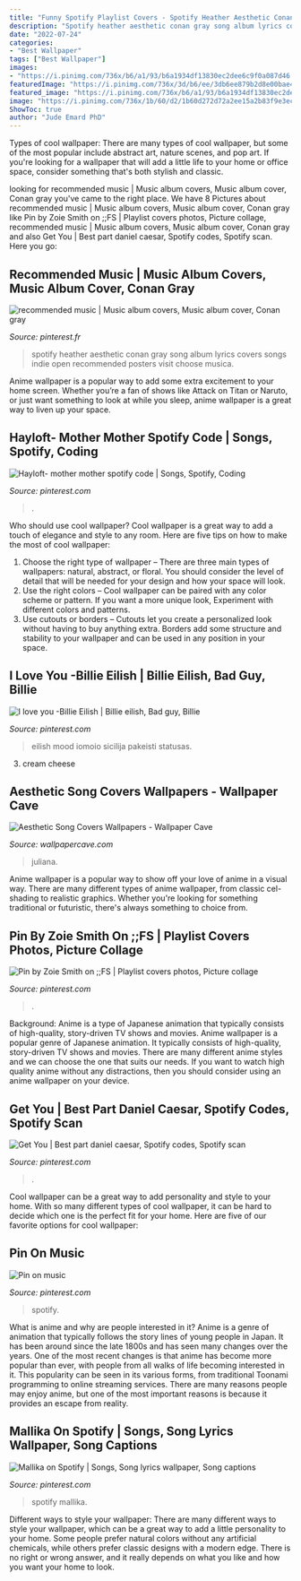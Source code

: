 ```yaml
---
title: "Funny Spotify Playlist Covers - Spotify Heather Aesthetic Conan Gray Song Album Lyrics Covers Songs Indie Open Recommended Posters Visit Choose Musica"
description: "Spotify heather aesthetic conan gray song album lyrics covers songs indie open recommended posters visit choose musica"
date: "2022-07-24"
categories:
- "Best Wallpaper"
tags: ["Best Wallpaper"]
images:
- "https://i.pinimg.com/736x/b6/a1/93/b6a1934df13830ec2dee6c9f0a087d46.jpg"
featuredImage: "https://i.pinimg.com/736x/3d/b6/ee/3db6ee879b2d8e00bae4384198fd01e9.jpg"
featured_image: "https://i.pinimg.com/736x/b6/a1/93/b6a1934df13830ec2dee6c9f0a087d46.jpg"
image: "https://i.pinimg.com/736x/1b/60/d2/1b60d272d72a2ee15a2b83f9e3ecfcfb.jpg"
ShowToc: true
author: "Jude Emard PhD"
---
```



Types of cool wallpaper:
There are many types of cool wallpaper, but some of the most popular include abstract art, nature scenes, and pop art. If you're looking for a wallpaper that will add a little life to your home or office space, consider something that's both stylish and classic.

	

		
looking for recommended music | Music album covers, Music album cover, Conan gray you've came to the right place. We have 8 Pictures about recommended music | Music album covers, Music album cover, Conan gray like Pin by Zoie Smith on ;;FS | Playlist covers photos, Picture collage, recommended music | Music album covers, Music album cover, Conan gray and also Get You | Best part daniel caesar, Spotify codes, Spotify scan. Here you go:
		
    
## Recommended Music | Music Album Covers, Music Album Cover, Conan Gray

<img loading=lazy src="https://i.pinimg.com/736x/b6/a1/93/b6a1934df13830ec2dee6c9f0a087d46.jpg" onerror="this.onerror=null;this.src='https://tse3.mm.bing.net/th?id=OIP.9LJK4exXema_F2KAfV0TpAHaL9&amp;pid=15.1';" alt="recommended music | Music album covers, Music album cover, Conan gray">

_Source: pinterest.fr_

>spotify heather aesthetic conan gray song album lyrics covers songs indie open recommended posters visit choose musica. 

	

Anime wallpaper is a popular way to add some extra excitement to your home screen. Whether you’re a fan of shows like Attack on Titan or Naruto, or just want something to look at while you sleep, anime wallpaper is a great way to liven up your space.

    
## Hayloft- Mother Mother Spotify Code | Songs, Spotify, Coding

<img loading=lazy src="https://i.pinimg.com/736x/9b/0c/df/9b0cdfb57ce1034aadda59266b487ecd.jpg" onerror="this.onerror=null;this.src='https://tse4.mm.bing.net/th?id=OIP.wiNa2ylAunG2iNMDkqus1wHaO0&amp;pid=15.1';" alt="Hayloft- mother mother spotify code | Songs, Spotify, Coding">

_Source: pinterest.com_

>. 

	

Who should use cool wallpaper?
Cool wallpaper is a great way to add a touch of elegance and style to any room. Here are five tips on how to make the most of cool wallpaper: 
1) Choose the right type of wallpaper – There are three main types of wallpapers: natural, abstract, or floral. You should consider the level of detail that will be needed for your design and how your space will look. 
2) Use the right colors – Cool wallpaper can be paired with any color scheme or pattern. If you want a more unique look, Experiment with different colors and patterns. 
3) Use cutouts or borders – Cutouts let you create a personalized look without having to buy anything extra. Borders add some structure and stability to your wallpaper and can be used in any position in your space.

    
## I Love You -Billie Eilish | Billie Eilish, Bad Guy, Billie

<img loading=lazy src="https://i.pinimg.com/736x/0f/ea/78/0fea788c653e670b6dcb5896d822cf62.jpg" onerror="this.onerror=null;this.src='https://tse1.mm.bing.net/th?id=OIP.YRbHNHdchdwJgYG-79FDoQHaNL&amp;pid=15.1';" alt="I love you -Billie Eilish | Billie eilish, Bad guy, Billie">

_Source: pinterest.com_

>eilish mood iomoio sicilija pakeisti statusas. 

	

3. cream cheese 

    
## Aesthetic Song Covers Wallpapers - Wallpaper Cave

<img loading=lazy src="https://wallpapercave.com/wp/wp7409357.jpg" onerror="this.onerror=null;this.src='https://tse3.mm.bing.net/th?id=OIP.EhYuT4ZVwglMylbEj3J7mwHaNL&amp;pid=15.1';" alt="Aesthetic Song Covers Wallpapers - Wallpaper Cave">

_Source: wallpapercave.com_

>juliana. 

	

Anime wallpaper is a popular way to show off your love of anime in a visual way. There are many different types of anime wallpaper, from classic cel-shading to realistic graphics. Whether you're looking for something traditional or futuristic, there's always something to choice from.

    
## Pin By Zoie Smith On ;;FS | Playlist Covers Photos, Picture Collage

<img loading=lazy src="https://i.pinimg.com/736x/bd/ea/76/bdea76e10c05891c57f9bc9199a7a55a.jpg" onerror="this.onerror=null;this.src='https://tse3.mm.bing.net/th?id=OIP.AJH3oEJifjhHw9nZ1gBaFgHaI2&amp;pid=15.1';" alt="Pin by Zoie Smith on ;;FS | Playlist covers photos, Picture collage">

_Source: pinterest.com_

>. 

	

Background: Anime is a type of Japanese animation that typically consists of high-quality, story-driven TV shows and movies.
Anime wallpaper is a popular genre of Japanese animation. It typically consists of high-quality, story-driven TV shows and movies. There are many different anime styles and we can choose the one that suits our needs. If you want to watch high quality anime without any distractions, then you should consider using an anime wallpaper on your device.

    
## Get You | Best Part Daniel Caesar, Spotify Codes, Spotify Scan

<img loading=lazy src="https://i.pinimg.com/736x/8a/be/06/8abe06693fcd48cc37e649b8f33c6368.jpg" onerror="this.onerror=null;this.src='https://tse1.mm.bing.net/th?id=OIP.y9eEmMSC4FSnNgDGBPv0xQHaJQ&amp;pid=15.1';" alt="Get You | Best part daniel caesar, Spotify codes, Spotify scan">

_Source: pinterest.com_

>. 

	

Cool wallpaper can be a great way to add personality and style to your home. With so many different types of cool wallpaper, it can be hard to decide which one is the perfect fit for your home. Here are five of our favorite options for cool wallpaper: 

    
## Pin On Music

<img loading=lazy src="https://i.pinimg.com/736x/3d/b6/ee/3db6ee879b2d8e00bae4384198fd01e9.jpg" onerror="this.onerror=null;this.src='https://tse4.mm.bing.net/th?id=OIP.-OifDBQS80jIOm8eaKB-sQHaNL&amp;pid=15.1';" alt="Pin on music">

_Source: pinterest.com_

>spotify. 

	

What is anime and why are people interested in it?
Anime is a genre of animation that typically follows the story lines of young people in Japan. It has been around since the late 1800s and has seen many changes over the years. One of the most recent changes is that anime has become more popular than ever, with people from all walks of life becoming interested in it. This popularity can be seen in its various forms, from traditional Toonami programming to online streaming services. There are many reasons people may enjoy anime, but one of the most important reasons is because it provides an escape from reality.

    
## Mallika On Spotify | Songs, Song Lyrics Wallpaper, Song Captions

<img loading=lazy src="https://i.pinimg.com/736x/1b/60/d2/1b60d272d72a2ee15a2b83f9e3ecfcfb.jpg" onerror="this.onerror=null;this.src='https://tse4.mm.bing.net/th?id=OIP.XZiPVF7N9QZn_p9a2LXZSAHaNK&amp;pid=15.1';" alt="Mallika on Spotify | Songs, Song lyrics wallpaper, Song captions">

_Source: pinterest.com_

>spotify mallika. 

	

Different ways to style your wallpaper:
There are many different ways to style your wallpaper, which can be a great way to add a little personality to your home. Some people prefer natural colors without any artificial chemicals, while others prefer classic designs with a modern edge. There is no right or wrong answer, and it really depends on what you like and how you want your home to look.

